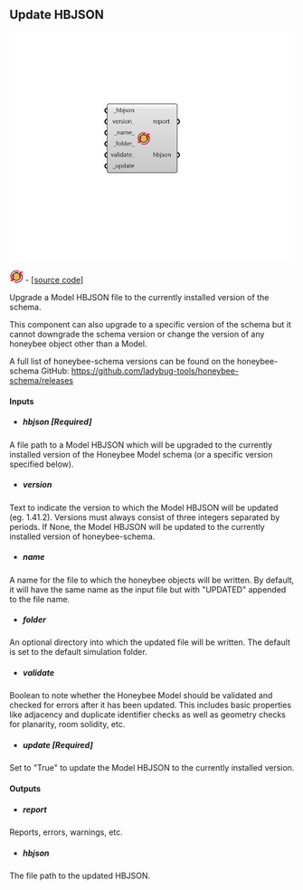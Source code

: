 ## Update HBJSON

![](../../images/components/Update_HBJSON.png)

![](../../images/icons/Update_HBJSON.png) - [[source code]](https://github.com/ladybug-tools/honeybee-grasshopper-core/blob/master/honeybee_grasshopper_core/src//HB%20Update%20HBJSON.py)


Upgrade a Model HBJSON file to the currently installed version of the schema. 

This component can also upgrade to a specific version of the schema but it cannot downgrade the schema version or change the version of any honeybee object other than a Model. 

A full list of honeybee-schema versions can be found on the honeybee-schema GitHub: https://github.com/ladybug-tools/honeybee-schema/releases 



#### Inputs
* ##### hbjson [Required]
A file path to a Model HBJSON which will be upgraded to the currently installed version of the Honeybee Model schema (or a specific version specified below). 
* ##### version 
Text to indicate the version to which the Model HBJSON will be updated (eg. 1.41.2). Versions must always consist of three integers separated by periods. If None, the Model HBJSON will be updated to the currently installed version of honeybee-schema. 
* ##### name 
A name for the file to which the honeybee objects will be written. By default, it will have the same name as the input file but with "UPDATED" appended to the file name. 
* ##### folder 
An optional directory into which the updated file will be written.  The default is set to the default simulation folder. 
* ##### validate 
Boolean to note whether the Honeybee Model should be validated and checked for errors after it has been updated. This includes basic properties like adjacency and duplicate identifier checks as well as geometry checks for planarity, room solidity, etc. 
* ##### update [Required]
Set to "True" to update the Model HBJSON to the currently installed version. 

#### Outputs
* ##### report
Reports, errors, warnings, etc. 
* ##### hbjson
The file path to the updated HBJSON. 